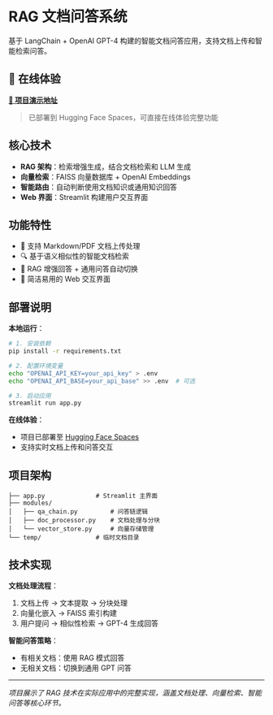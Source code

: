 # RAG 文档问答系统

基于 LangChain + OpenAI GPT-4 构建的智能文档问答应用，支持文档上传和智能检索问答。

## 🚀 在线体验

**[🎯 项目演示地址](https://huggingface.co/spaces/xiaogongzhuuu/rag)**

> 已部署到 Hugging Face Spaces，可直接在线体验完整功能

## 核心技术

- **RAG 架构**：检索增强生成，结合文档检索和 LLM 生成
- **向量检索**：FAISS 向量数据库 + OpenAI Embeddings
- **智能路由**：自动判断使用文档知识或通用知识回答
- **Web 界面**：Streamlit 构建用户交互界面

## 功能特性

- 📄 支持 Markdown/PDF 文档上传处理
- 🔍 基于语义相似性的智能文档检索
- 💬 RAG 增强回答 + 通用问答自动切换
- 🎯 简洁易用的 Web 交互界面

## 部署说明

**本地运行**：
```bash
# 1. 安装依赖
pip install -r requirements.txt

# 2. 配置环境变量
echo "OPENAI_API_KEY=your_api_key" > .env
echo "OPENAI_API_BASE=your_api_base" >> .env  # 可选

# 3. 启动应用
streamlit run app.py
```

**在线体验**：
- 项目已部署至 [Hugging Face Spaces](https://huggingface.co/spaces/xiaogongzhuuu/rag)
- 支持实时文档上传和问答交互

## 项目架构

```
├── app.py              # Streamlit 主界面
├── modules/
│   ├── qa_chain.py         # 问答链逻辑
│   ├── doc_processor.py    # 文档处理与分块
│   └── vector_store.py     # 向量存储管理
└── temp/               # 临时文档目录
```

## 技术实现

**文档处理流程**：
1. 文档上传 → 文本提取 → 分块处理
2. 向量化嵌入 → FAISS 索引构建
3. 用户提问 → 相似性检索 → GPT-4 生成回答

**智能问答策略**：
- 有相关文档：使用 RAG 模式回答
- 无相关文档：切换到通用 GPT 问答

---

*项目展示了 RAG 技术在实际应用中的完整实现，涵盖文档处理、向量检索、智能问答等核心环节。*
